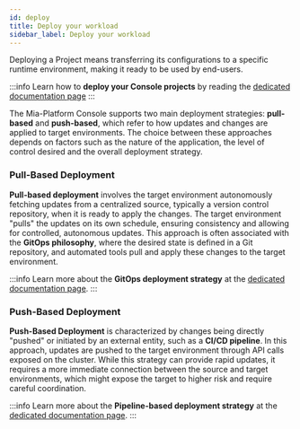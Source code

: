 ```yaml
---
id: deploy
title: Deploy your workload
sidebar_label: Deploy your workload
---
```


Deploying a Project means transferring its configurations to a specific runtime environment, making it ready to be used by end-users.

:::info
Learn how to **deploy your Console projects** by reading the [dedicated documentation page](/development_suite/deploy/overview.md)
:::

The Mia-Platform Console supports two main deployment strategies: **pull-based** and **push-based**, which refer to how updates and changes are applied to target environments. The choice between these approaches depends on factors such as the nature of the application, the level of control desired and the overall deployment strategy.

### Pull-Based Deployment

**Pull-based deployment** involves the target environment autonomously fetching updates from a centralized source, typically a version control repository, when it is ready to apply the changes. The target environment "pulls" the updates on its own schedule, ensuring consistency and allowing for controlled, autonomous updates. This approach is often associated with the **GitOps philosophy**, where the desired state is defined in a Git repository, and automated tools pull and apply these changes to the target environment.

:::info
Learn more about the **GitOps deployment strategy** at the [dedicated documentation page](/development_suite/deploy/gitops-based/index.md).
:::

### Push-Based Deployment

**Push-Based Deployment** is characterized by changes being directly "pushed" or initiated by an external entity, such as a **CI/CD pipeline**. In this approach, updates are pushed to the target environment through API calls exposed on the cluster. While this strategy can provide rapid updates, it requires a more immediate connection between the source and target environments, which might expose the target to higher risk and require careful coordination.

:::info
Learn more about the **Pipeline-based deployment strategy** at the [dedicated documentation page](/development_suite/deploy/pipeline-based/index.md).
:::